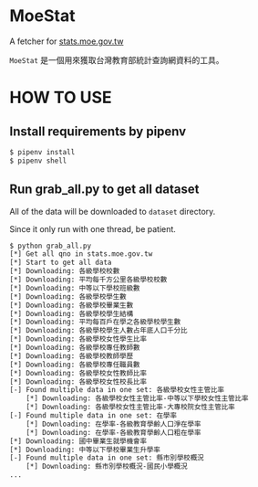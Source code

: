 MoeStat
=======

A fetcher for [stats.moe.gov.tw](stats.moe.gov.tw)

`MoeStat` 是一個用來獲取台灣教育部統計查詢網資料的工具。


HOW TO USE
==========

## Install requirements by pipenv

```bash
$ pipenv install
$ pipenv shell
```

## Run grab_all.py to get all dataset

All of the data will be downloaded to `dataset` directory.

Since it only run with one thread, be patient.

```bash
$ python grab_all.py
[*] Get all qno in stats.moe.gov.tw
[*] Start to get all data
[*] Downloading: 各級學校校數
[*] Downloading: 平均每千方公里各級學校校數
[*] Downloading: 中等以下學校班級數
[*] Downloading: 各級學校學生數
[*] Downloading: 各級學校畢業生數
[*] Downloading: 各級學校學生結構
[*] Downloading: 平均每百戶在學之各級學校學生數
[*] Downloading: 各級學校學生人數占年底人口千分比
[*] Downloading: 各級學校女性學生比率
[*] Downloading: 各級學校專任教師數
[*] Downloading: 各級學校教師學歷
[*] Downloading: 各級學校專任職員數
[*] Downloading: 各級學校女性教師比率
[*] Downloading: 各級學校女性校長比率
[-] Found multiple data in one set: 各級學校女性主管比率
    [*] Downloading: 各級學校女性主管比率-中等以下學校女性主管比率
    [*] Downloading: 各級學校女性主管比率-大專校院女性主管比率
[-] Found multiple data in one set: 在學率
    [*] Downloading: 在學率-各級教育學齡人口淨在學率
    [*] Downloading: 在學率-各級教育學齡人口粗在學率
[*] Downloading: 國中畢業生就學機會率
[*] Downloading: 中等以下學校畢業生升學率
[-] Found multiple data in one set: 縣市別學校概況
    [*] Downloading: 縣市別學校概況-國民小學概況
...
```
